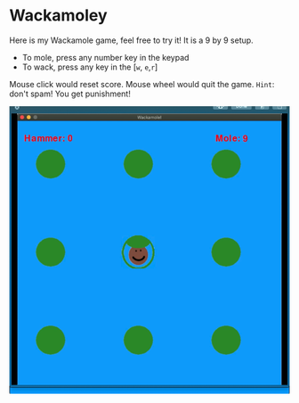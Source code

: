 # Wackamoley
Here is my Wackamole game, feel free to try it!
It is a 9 by 9 setup.
* To mole, press any number key in the keypad
* To wack, press any key in the [`w`, `e`,`r`]

Mouse click would reset score. Mouse wheel would quit the game.
`Hint`: don't spam! You get punishment!


![imge](Picture_of_Wackamole_Game.png)
